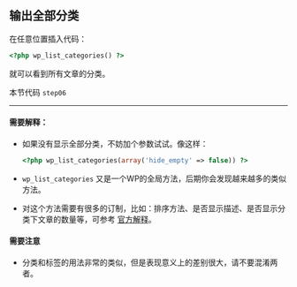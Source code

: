 ## 输出全部分类

在任意位置插入代码：

```php
<?php wp_list_categories() ?>
```

就可以看到所有文章的分类。

本节代码 `step06`

---

#### 需要解释：

* 如果没有显示全部分类，不妨加个参数试试。像这样：

  ```php
  <?php wp_list_categories(array('hide_empty' => false)) ?>
  ```

* `wp_list_categories` 又是一个WP的全局方法，后期你会发现越来越多的类似方法。

* 对这个方法需要有很多的订制，比如：排序方法、是否显示描述、是否显示分类下文章的数量等，可参考 [官方解释](http://developer.wordpress.org/reference/functions/wp_list_categories/)。

#### 需要注意

* 分类和标签的用法非常的类似，但是表现意义上的差别很大，请不要混淆两者。
